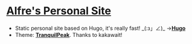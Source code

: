 # [Alfre's Personal Site](http://llapuras.top/)
- Static personal site based on Hugo, it's really fast! \_(:з」∠)\_ →[**Hugo**](https://gohugo.io/)
- Theme: [**TranquilPeak**](https://github.com/kakawait/hugo-tranquilpeak-theme/). Thanks to kakawait!
